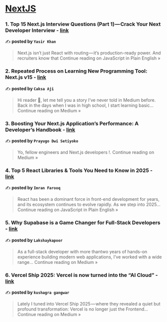 
<h1><a href=https://medium.com/tag/nextjs/recommended target="_blank" rel="noopener noreferrer">NextJS</a></h1>
<h3>1.  Top 15 Next.js Interview Questions (Part 1) — Crack Your Next Developer Interview - <a href="https://javascript.plainenglish.io/top-15-next-js-interview-questions-part-1-crack-your-next-developer-interview-52192517dca6?source=rss------nextjs-5" target="_blank" rel="noopener noreferrer">link</a></h3>

✍️ **posted by `Yasir Khan`**

<blockquote>Next.js isn’t just React with routing — it’s production-ready power. And recruiters know that
Continue reading on JavaScript in Plain English »</blockquote>

<h3>2. Repeated Process on Learning New Programming Tool: Next.js v15 - <a href="https://caksaji.medium.com/repeated-process-on-learning-new-programming-tool-next-js-v15-3660665d5763?source=rss------nextjs-5" target="_blank" rel="noopener noreferrer">link</a></h3>

✍️ **posted by `Caksa Aji`**

<blockquote>Hi reader 👋, let me tell you a story I’ve never told in Medium before. Back in the days when I was in high school, I start learning basic…
Continue reading on Medium »</blockquote>

<h3>3. Boosting Your Next.js Application’s Performance: A Developer’s Handbook - <a href="https://medium.com/@pray.arsian24/boosting-your-next-js-applications-performance-a-developer-s-handbook-b3b873c41ff3?source=rss------nextjs-5" target="_blank" rel="noopener noreferrer">link</a></h3>

✍️ **posted by `Prayugo Dwi Setiyoko`**

<blockquote>Yo, fellow engineers and Next.js developers !.
Continue reading on Medium »</blockquote>

<h3>4. Top 5 React Libraries & Tools You Need to Know in 2025 - <a href="https://javascript.plainenglish.io/top-5-react-libraries-tools-you-need-to-know-in-2025-747fd6d31937?source=rss------nextjs-5" target="_blank" rel="noopener noreferrer">link</a></h3>

✍️ **posted by `Imran Farooq`**

<blockquote>React has been a dominant force in front-end development for years, and its ecosystem continues to evolve rapidly. As we step into 2025…
Continue reading on JavaScript in Plain English »</blockquote>

<h3>5.  Why Supabase is a Game Changer for Full-Stack Developers - <a href="https://medium.com/@lakshaykapoor08/why-supabase-is-a-game-changer-for-full-stack-developers-3c585a87e356?source=rss------nextjs-5" target="_blank" rel="noopener noreferrer">link</a></h3>

✍️ **posted by `Lakshaykapoor`**

<blockquote>As a full-stack developer with more thantwo years of hands-on experience building modern web applications, I’ve worked with a wide range…
Continue reading on Medium »</blockquote>

<h3>6. Vercel Ship 2025: Vercel is now turned into the “AI Cloud” - <a href="https://medium.com/@kgang6434/vercel-ship-2025-vercel-is-now-turned-into-the-ai-cloud-eeb716eb02df?source=rss------nextjs-5" target="_blank" rel="noopener noreferrer">link</a></h3>

✍️ **posted by `kushagra gangwar`**

<blockquote>Lately I tuned into Vercel Ship 2025 — where they revealed a quiet but profound transformation: Vercel is no longer just the Frontend…
Continue reading on Medium »</blockquote>

